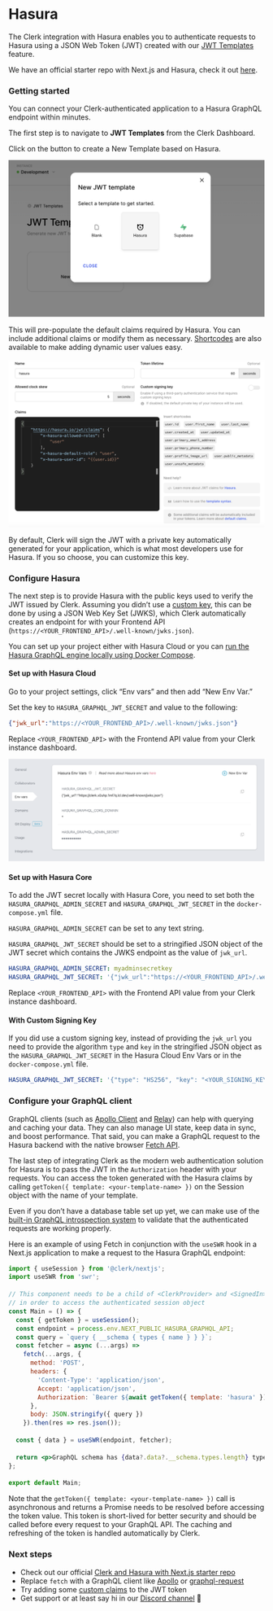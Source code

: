 # Hasura

The Clerk integration with Hasura enables you to authenticate requests to Hasura using a JSON Web Token (JWT) created with our [JWT Templates](https://docs.clerk.dev/popular-guides/jwt-templates) feature.

We have an official starter repo with Next.js and Hasura, check it out [here](https://github.com/clerkinc/clerk-hasura-starter).

### Getting started

You can connect your Clerk-authenticated application to a Hasura GraphQL endpoint within minutes.

The first step is to navigate to **JWT Templates** from the Clerk Dashboard.

Click on the button to create a New Template based on Hasura.

![](../.gitbook/assets/hasura-template.png)

This will pre-populate the default claims required by Hasura. You can include additional claims or modify them as necessary. [Shortcodes](https://docs.clerk.dev/popular-guides/jwt-templates#shortcodes) are also available to make adding dynamic user values easy.

![](../.gitbook/assets/hasura-token-claims.png)

By default, Clerk will sign the JWT with a private key automatically generated for your application, which is what most developers use for Hasura. If you so choose, you can customize this key.

### Configure Hasura

The next step is to provide Hasura with the public keys used to verify the JWT issued by Clerk. Assuming you didn’t use a [custom key](hasura.md#with-custom-signing-key), this can be done by using a JSON Web Key Set (JWKS), which Clerk automatically creates an endpoint for with your Frontend API (`https://<YOUR_FRONTEND_API>/.well-known/jwks.json`).

You can set up your project either with Hasura Cloud or you can [run the Hasura GraphQL engine locally using Docker Compose](https://hasura.io/docs/latest/graphql/core/getting-started/docker-simple.html#docker-simple).

#### Set up with Hasura Cloud

Go to your project settings, click “Env vars” and then add “New Env Var.”

Set the key to `HASURA_GRAPHQL_JWT_SECRET` and value to the following:

```json
{"jwk_url":"https://<YOUR_FRONTEND_API>/.well-known/jwks.json"}
```

Replace `<YOUR_FRONTEND_API>` with the Frontend API value from your Clerk instance dashboard.

![](../.gitbook/assets/hasura-env-vars.png)

#### Set up with Hasura Core

To add the JWT secret locally with Hasura Core, you need to set both the `HASURA_GRAPHQL_ADMIN_SECRET` and `HASURA_GRAPHQL_JWT_SECRET` in the `docker-compose.yml` file.

`HASURA_GRAPHQL_ADMIN_SECRET` can be set to any text string.

`HASURA_GRAPHQL_JWT_SECRET` should be set to a stringified JSON object of the JWT secret which contains the JWKS endpoint as the value of `jwk_url`.

```yaml
HASURA_GRAPHQL_ADMIN_SECRET: myadminsecretkey
HASURA_GRAPHQL_JWT_SECRET: '{"jwk_url":"https://<YOUR_FRONTEND_API>/.well-known/jwks.json"}'.
```

Replace `<YOUR_FRONTEND_API>` with the Frontend API value from your Clerk instance dashboard.

#### With Custom Signing Key

If you did use a custom signing key, instead of providing the `jwk_url` you need to provide the algorithm `type` and `key` in the stringified JSON object as the `HASURA_GRAPHQL_JWT_SECRET` in the Hasura Cloud Env Vars or in the `docker-compose.yml` file.

```yaml
HASURA_GRAPHQL_JWT_SECRET: '{"type": "HS256", "key": "<YOUR_SIGNING_KEY>" }'
```

### **Configure your GraphQL client**

GraphQL clients (such as [Apollo Client](https://github.com/apollographql/apollo-client) and [Relay](https://github.com/facebook/relay)) can help with querying and caching your data. They can also manage UI state, keep data in sync, and boost performance. That said, you can make a GraphQL request to the Hasura backend with the native browser [Fetch API](https://developer.mozilla.org/en-US/docs/Web/API/Fetch\_API).

The last step of integrating Clerk as the modern web authentication solution for Hasura is to pass the JWT in the `Authorization` header with your requests. You can access the token generated with the Hasura claims by calling `getToken({ template: <your-template-name> })` on the Session object with the name of your template.

Even if you don’t have a database table set up yet, we can make use of the [built-in GraphQL introspection system](https://graphql.org/learn/introspection/) to validate that the authenticated requests are working properly.

Here is an example of using Fetch in conjunction with the `useSWR` hook in a Next.js application to make a request to the Hasura GraphQL endpoint:

```jsx
import { useSession } from '@clerk/nextjs';
import useSWR from 'swr';

// This component needs to be a child of <ClerkProvider> and <SignedIn>
// in order to access the authenticated session object
const Main = () => {
  const { getToken } = useSession();
  const endpoint = process.env.NEXT_PUBLIC_HASURA_GRAPHQL_API;
  const query = `query { __schema { types { name } } }`;
  const fetcher = async (...args) =>
    fetch(...args, {
      method: 'POST',
      headers: {
        'Content-Type': 'application/json',
        Accept: 'application/json',
        Authorization: `Bearer ${await getToken({ template: 'hasura' })}`
      },
      body: JSON.stringify({ query })
    }).then(res => res.json());

  const { data } = useSWR(endpoint, fetcher);

  return <p>GraphQL schema has {data?.data?.__schema.types.length} types</p>;
};

export default Main;
```

Note that the `getToken({ template: <your-template-name> })` call is asynchronous and returns a Promise needs to be resolved before accessing the token value. This token is short-lived for better security and should be called before every request to your GraphQL API. The caching and refreshing of the token is handled automatically by Clerk.

### Next steps

* Check out our official [Clerk and Hasura with Next.js starter repo](https://github.com/clerkinc/clerk-hasura-starter)
* Replace `fetch` with a GraphQL client like [Apollo](https://github.com/apollographql/apollo-client) or [graphql-request](https://github.com/prisma-labs/graphql-request)
* Try adding some [custom claims](https://docs.clerk.dev/popular-guides/jwt-templates#template-basics) to the JWT token
* Get support or at least say hi in our [Discord channel](https://discord.com/invite/b5rXHjAg7A) 👋
